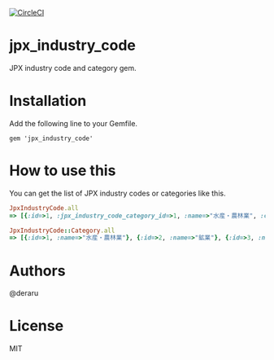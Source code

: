 [![CircleCI](https://circleci.com/gh/ai-capital/jpx_industry_code/tree/master.svg?style=svg)](https://circleci.com/gh/ai-capital/jpx_industry_code/tree/master)

# jpx_industry_code

JPX industry code and category gem.

# Installation

Add the following line to your Gemfile.

```
gem 'jpx_industry_code'
```

# How to use this

You can get the list of JPX industry codes or categories like this.

```ruby
JpxIndustryCode.all
=> [{:id=>1, :jpx_industry_code_category_id=>1, :name=>"水産・農林業", :code=>"0050"}, {:id=>2, :jpx_industry_code_category_id=>2, :name=>"鉱業", :code=>"1050"}, {:id=>3, :jpx_industry_code_category_id=>3, :name=>"建設業", :code=>"2050"}...]

JpxIndustryCode::Category.all
=> [{:id=>1, :name=>"水産・農林業"}, {:id=>2, :name=>"鉱業"}, {:id=>3, :name=>"建設業"}...]
```

# Authors

@deraru

# License

MIT

